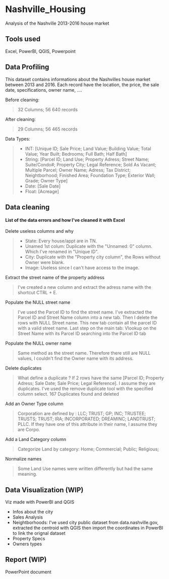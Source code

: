 # Nashville_Housing

Analysis of the Nashville 2013-2016 house market


## Tools used
Excel, PowerBI, QGIS, Powerpoint


## Data Profiling

This dataset contains informations about the Nashvilles house market between 2013 and 2016. Each record have the location, the price, the sale date, specifications, owner name, ....


Before cleaning:

> 32 Columns;
> 56 640 records

After cleaning:

> 29 Columns;
> 56 465 records

Data Types:

> * INT: [Unique ID; Sale Price; Land Value; Building Value; Total Value; Year Built; Bedrooms; Full Bath; Half Bath]
> * String: [Parcel ID; Land Use; Property Adress; Street Name; Suite/Condo#; Property City; Legal Reference; Sold As Vacant; Multiple Parcel; Owner Name; Adress; Tax District; Neightborhood; Finished Area; Foundation Type; Exterior Wall; Grade; Owner Type]
> * Date: [Sale Date]
> * Float: [Acreage]


## Data cleaning


#### List of the data errors and how I've cleaned it with Excel

Delete useless columns and why

> - State: Every house/appt are in TN.
> - Unamed 1st colum: Duplicate with the "Unnamed: 0" column. Which I've renamed in "Unique ID".
> - City: Duplicate with the "Property city column", the Rows without Owner were blank.
> - Image: Useless since I can't have access to the image. 


Extract the street name of the property address

> I've created a new column and extract the adress name with the shortcut CTRL + E. 


Populate the NULL street name

> I've used the Parcel ID to find the street name. I've extracted the Parcel ID and Street Name column into a new tab. Then I delete the rows with NULL Street name. This new tab contain all the parcel ID with a valid street name. Last step on the main tab: Vlookup on the Street Name with its Parcel ID searching into the Parcel ID tab

Populate the NULL owner name

> Same method as the street name. Therefore there still are NULL values, I couldn't find the Owner name with its address.


Delete duplicates

> What define a duplicate ? If 2 rows have the same [Parcel ID; Property Adress; Sale Date; Sale Price; Legal Reference]. I assume they are duplicates. I've used the remove duplicate tool with the specified column select. 167 Duplicates found and deleted


Add an Owner Type column

> Corporation are defined by : LLC; TRUST; GP; INC; TRUSTEE; TRUSTS; TRUST; IRA; INCORPORATED; DREAMINC; LANDTRUST; PLLC. If they have one of this attribute in their name, I assume they are Corpo.

Add a Land Category column

> Categorize Land by category: Home; Commercial; Public; Religious; 


Normalize names

> Some Land Use names were written differently but had the same meaning.

## Data Visualization (WIP)

Viz made with PowerBI and QGIS

* Infos about the city
* Sales Analysis
* Neightborhoods: I've used city public dataset from data.nashville.gov, extracted the centroid with QGIS then import the coordinates in PowerBI to link the orignal dataset 
* Property Specs
* Owners types



## Report  (WIP)

PowerPoint document 
